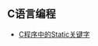 ## C语言编程

* [C程序中的Static关键字](https://github.com/AngryHacker/Rookie-Note/blob/master/C-Program/%22static%22%20in%20c%20program.md)

